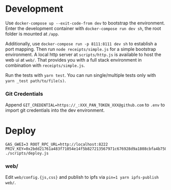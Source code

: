 
# Development

Use `docker-compose up --exit-code-from dev` to bootstrap the environment.
Enter the development container with `docker-compose run dev sh`, the root folder is mounted at `/app`.

Additionally, use `docker-compose run -p 8111:8111 dev sh` to establish a port mapping.
Then run `node receipts/simple.js` for a simple bootstrap environment.
A local http server at `scripts/http.js` is available to host the web ui at `web/`.
That provides you with a full stack environment in combination with `receipts/simple.js`.

Run the tests with `yarn test`.
You can run single/multiple tests only with `yarn _test path/to/file(s)`.

### Git Credentials

Append `GIT_CREDENTIAL=https://_:XXX_PAN_TOKEN_XXX@github.com` to `.env` to import git credentials into the dev environment.

# Deploy

```
GAS_GWEI=3 ROOT_RPC_URL=http://localhost:8222 PRIV_KEY=0x2bdd21761a483f71054e14f5b827213567971c676928d9a1808cbfa4b7501200 ./scripts/deploy.js
```

### web/

Edit `web/config.{js,css}` and publish to ipfs via `pin=1 yarn ipfs-publish web/`.
